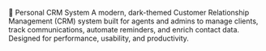 📇 Personal CRM System
A modern, dark-themed Customer Relationship Management (CRM) system built for agents and admins to manage clients, track communications, automate reminders, and enrich contact data. Designed for performance, usability, and productivity.
